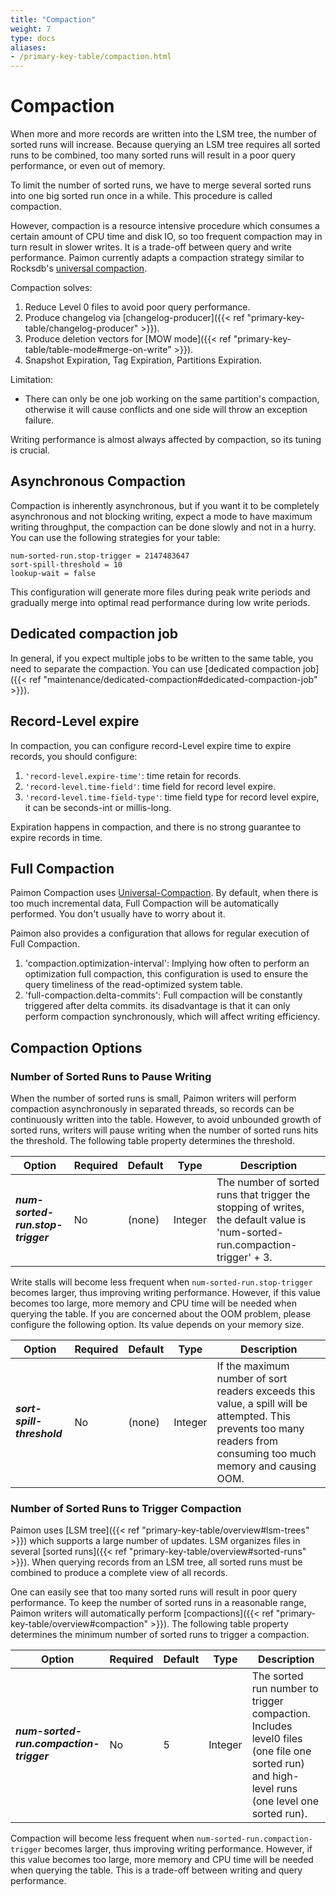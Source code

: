```yaml
---
title: "Compaction"
weight: 7
type: docs
aliases:
- /primary-key-table/compaction.html
---
```

<!--
Licensed to the Apache Software Foundation (ASF) under one
or more contributor license agreements.  See the NOTICE file
distributed with this work for additional information
regarding copyright ownership.  The ASF licenses this file
to you under the Apache License, Version 2.0 (the
"License"); you may not use this file except in compliance
with the License.  You may obtain a copy of the License at

  http://www.apache.org/licenses/LICENSE-2.0

Unless required by applicable law or agreed to in writing,
software distributed under the License is distributed on an
"AS IS" BASIS, WITHOUT WARRANTIES OR CONDITIONS OF ANY
KIND, either express or implied.  See the License for the
specific language governing permissions and limitations
under the License.
-->

# Compaction

When more and more records are written into the LSM tree, the number of sorted runs will increase. Because querying an
LSM tree requires all sorted runs to be combined, too many sorted runs will result in a poor query performance, or even
out of memory.

To limit the number of sorted runs, we have to merge several sorted runs into one big sorted run once in a while. This
procedure is called compaction.

However, compaction is a resource intensive procedure which consumes a certain amount of CPU time and disk IO, so too 
frequent compaction may in turn result in slower writes. It is a trade-off between query and write performance. Paimon
currently adapts a compaction strategy similar to Rocksdb's [universal compaction](https://github.com/facebook/rocksdb/wiki/Universal-Compaction).

Compaction solves:

1. Reduce Level 0 files to avoid poor query performance.
2. Produce changelog via [changelog-producer]({{< ref "primary-key-table/changelog-producer" >}}).
3. Produce deletion vectors for [MOW mode]({{< ref "primary-key-table/table-mode#merge-on-write" >}}).
4. Snapshot Expiration, Tag Expiration, Partitions Expiration.

Limitation:

- There can only be one job working on the same partition's compaction, otherwise it will cause conflicts and one side will throw an exception failure.

Writing performance is almost always affected by compaction, so its tuning is crucial.

## Asynchronous Compaction

Compaction is inherently asynchronous, but if you want it to be completely asynchronous and not blocking writing,
expect a mode to have maximum writing throughput, the compaction can be done slowly and not in a hurry.
You can use the following strategies for your table:

```shell
num-sorted-run.stop-trigger = 2147483647
sort-spill-threshold = 10
lookup-wait = false
```

This configuration will generate more files during peak write periods and gradually merge into optimal read
performance during low write periods.

## Dedicated compaction job

In general, if you expect multiple jobs to be written to the same table, you need to separate the compaction. You can
use [dedicated compaction job]({{< ref "maintenance/dedicated-compaction#dedicated-compaction-job" >}}).

## Record-Level expire

In compaction, you can configure record-Level expire time to expire records, you should configure:

1. `'record-level.expire-time'`: time retain for records.
2. `'record-level.time-field'`: time field for record level expire.
3. `'record-level.time-field-type'`: time field type for record level expire, it can be seconds-int or millis-long.

Expiration happens in compaction, and there is no strong guarantee to expire records in time.

## Full Compaction

Paimon Compaction uses [Universal-Compaction](https://github.com/facebook/rocksdb/wiki/Universal-Compaction).
By default, when there is too much incremental data, Full Compaction will be automatically performed. You don't usually
have to worry about it.

Paimon also provides a configuration that allows for regular execution of Full Compaction.

1. 'compaction.optimization-interval': Implying how often to perform an optimization full compaction, this
    configuration is used to ensure the query timeliness of the read-optimized system table.
2. 'full-compaction.delta-commits': Full compaction will be constantly triggered after delta commits. its disadvantage
    is that it can only perform compaction synchronously, which will affect writing efficiency.

## Compaction Options

### Number of Sorted Runs to Pause Writing

When the number of sorted runs is small, Paimon writers will perform compaction asynchronously in separated threads, so
records can be continuously written into the table. However, to avoid unbounded growth of sorted runs, writers will
pause writing when the number of sorted runs hits the threshold. The following table property determines
the threshold.

<table class="table table-bordered">
    <thead>
    <tr>
      <th class="text-left" style="width: 20%">Option</th>
      <th class="text-left" style="width: 5%">Required</th>
      <th class="text-left" style="width: 5%">Default</th>
      <th class="text-left" style="width: 10%">Type</th>
      <th class="text-left" style="width: 60%">Description</th>
    </tr>
    </thead>
    <tbody>
    <tr>
      <td><h5>num-sorted-run.stop-trigger</h5></td>
      <td>No</td>
      <td style="word-wrap: break-word;">(none)</td>
      <td>Integer</td>
      <td>The number of sorted runs that trigger the stopping of writes, the default value is 'num-sorted-run.compaction-trigger' + 3.</td>
    </tr>
    </tbody>
</table>

Write stalls will become less frequent when `num-sorted-run.stop-trigger` becomes larger, thus improving writing
performance. However, if this value becomes too large, more memory and CPU time will be needed when querying the
table. If you are concerned about the OOM problem, please configure the following option.
Its value depends on your memory size.

<table class="table table-bordered">
    <thead>
    <tr>
      <th class="text-left" style="width: 20%">Option</th>
      <th class="text-left" style="width: 5%">Required</th>
      <th class="text-left" style="width: 5%">Default</th>
      <th class="text-left" style="width: 10%">Type</th>
      <th class="text-left" style="width: 60%">Description</th>
    </tr>
    </thead>
    <tbody>
    <tr>
      <td><h5>sort-spill-threshold</h5></td>
      <td>No</td>
      <td style="word-wrap: break-word;">(none)</td>
      <td>Integer</td>
      <td>If the maximum number of sort readers exceeds this value, a spill will be attempted. This prevents too many readers from consuming too much memory and causing OOM.</td>
    </tr>
    </tbody>
</table>

### Number of Sorted Runs to Trigger Compaction

Paimon uses [LSM tree]({{< ref "primary-key-table/overview#lsm-trees" >}}) which supports a large number of updates. LSM organizes files in several [sorted runs]({{< ref "primary-key-table/overview#sorted-runs" >}}). When querying records from an LSM tree, all sorted runs must be combined to produce a complete view of all records.

One can easily see that too many sorted runs will result in poor query performance. To keep the number of sorted runs in a reasonable range, Paimon writers will automatically perform [compactions]({{< ref "primary-key-table/overview#compaction" >}}). The following table property determines the minimum number of sorted runs to trigger a compaction.

<table class="table table-bordered">
    <thead>
    <tr>
      <th class="text-left" style="width: 20%">Option</th>
      <th class="text-left" style="width: 5%">Required</th>
      <th class="text-left" style="width: 5%">Default</th>
      <th class="text-left" style="width: 10%">Type</th>
      <th class="text-left" style="width: 60%">Description</th>
    </tr>
    </thead>
    <tbody>
    <tr>
      <td><h5>num-sorted-run.compaction-trigger</h5></td>
      <td>No</td>
      <td style="word-wrap: break-word;">5</td>
      <td>Integer</td>
      <td>The sorted run number to trigger compaction. Includes level0 files (one file one sorted run) and high-level runs (one level one sorted run).</td>
    </tr>
    </tbody>
</table>

Compaction will become less frequent when `num-sorted-run.compaction-trigger` becomes larger, thus improving writing performance. However, if this value becomes too large, more memory and CPU time will be needed when querying the table. This is a trade-off between writing and query performance.
